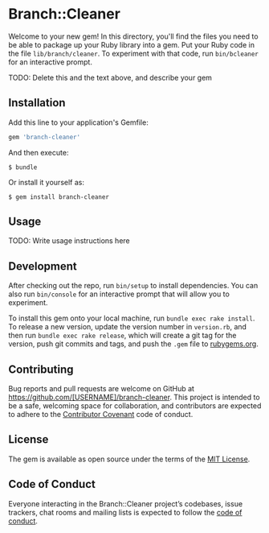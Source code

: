 # Branch::Cleaner

Welcome to your new gem! In this directory, you'll find the files you need to be able to package up your Ruby library into a gem. Put your Ruby code in the file `lib/branch/cleaner`. To experiment with that code, run `bin/bcleaner` for an interactive prompt.

TODO: Delete this and the text above, and describe your gem

## Installation

Add this line to your application's Gemfile:

```ruby
gem 'branch-cleaner'
```

And then execute:

    $ bundle

Or install it yourself as:

    $ gem install branch-cleaner

## Usage

TODO: Write usage instructions here

## Development

After checking out the repo, run `bin/setup` to install dependencies. You can also run `bin/console` for an interactive prompt that will allow you to experiment.

To install this gem onto your local machine, run `bundle exec rake install`. To release a new version, update the version number in `version.rb`, and then run `bundle exec rake release`, which will create a git tag for the version, push git commits and tags, and push the `.gem` file to [rubygems.org](https://rubygems.org).

## Contributing

Bug reports and pull requests are welcome on GitHub at https://github.com/[USERNAME]/branch-cleaner. This project is intended to be a safe, welcoming space for collaboration, and contributors are expected to adhere to the [Contributor Covenant](http://contributor-covenant.org) code of conduct.

## License

The gem is available as open source under the terms of the [MIT License](https://opensource.org/licenses/MIT).

## Code of Conduct

Everyone interacting in the Branch::Cleaner project’s codebases, issue trackers, chat rooms and mailing lists is expected to follow the [code of conduct](https://github.com/[USERNAME]/branch-cleaner/blob/master/CODE_OF_CONDUCT.md).
